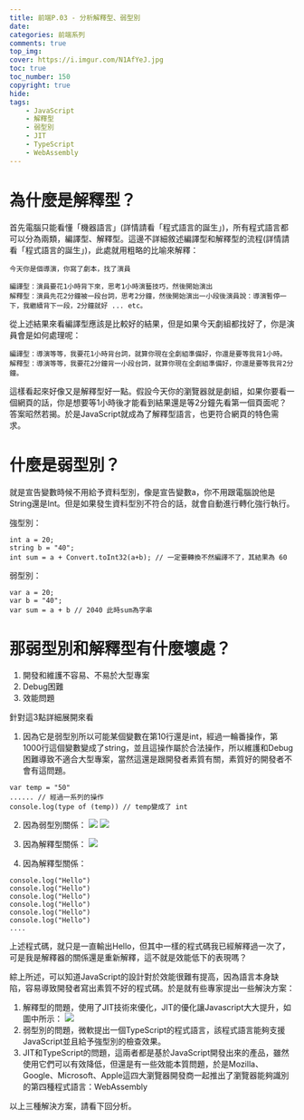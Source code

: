 ```yaml
---
title: 前端P.03 - 分析解釋型、弱型別
date: 
categories: 前端系列
comments: true
top_img: 
cover: https://i.imgur.com/N1AfYeJ.jpg
toc: true
toc_number: 150
copyright: true
hide:
tags: 
    - JavaScript
    - 解釋型
    - 弱型別
    - JIT
    - TypeScript
    - WebAssembly
---
```

# 為什麼是解釋型？
首先電腦只能看懂「機器語言」(詳情請看「程式語言的誕生」)，所有程式語言都可以分為兩類，編譯型、解釋型。這邊不詳細敘述編譯型和解釋型的流程(詳情請看「程式語言的誕生」)，此處就用粗略的比喻來解釋：

```
今天你是個導演，你寫了劇本，找了演員

編譯型：演員要花1小時背下來，思考1小時演藝技巧，然後開始演出
解釋型：演員先花2分鐘被一段台詞，思考2分鐘，然後開始演出一小段後演員說：導演暫停一下，我繼續背下一段，2分鐘就好 ... etc。
```

從上述結果來看編譯型應該是比較好的結果，但是如果今天劇組都找好了，你是演員會是如何處理呢：

```
編譯型：導演等等，我要花1小時背台詞，就算你現在全劇組準備好，你還是要等我背1小時。
解釋型：導演等等，我要花2分鐘背一小段台詞，就算你現在全劇組準備好，你還是要等我背2分鐘。
```

這樣看起來好像又是解釋型好一點。假設今天你的瀏覽器就是劇組，如果你要看一個網頁的話，你是想要等1小時後才能看到結果還是等2分鐘先看第一個頁面呢？答案昭然若揭。於是JavaScript就成為了解釋型語言，也更符合網頁的特色需求。

# 什麼是弱型別？
就是宣告變數時候不用給予資料型別，像是宣告變數a，你不用跟電腦說他是String還是Int。但是如果發生資料型別不符合的話，就會自動進行轉化強行執行。

強型別：
```
int a = 20;
string b = "40";
int sum = a + Convert.toInt32(a+b); // 一定要轉換不然編譯不了，其結果為 60
```

弱型別：
```
var a = 20;
var b = "40";
var sum = a + b // 2040 此時sum為字串
```

# 那弱型別和解釋型有什麼壞處？

1. 開發和維護不容易、不易於大型專案
2. Debug困難
3. 效能問題

針對這3點詳細展開來看
1. 因為它是弱型別所以可能某個變數在第10行還是int，經過一輪番操作，第1000行這個變數變成了string，並且這操作屬於合法操作，所以維護和Debug困難導致不適合大型專案，當然這還是跟開發者素質有關，素質好的開發者不會有這問題。
```
var temp = "50"
...... // 經過一系列的操作
console.log(type of (temp)) // temp變成了 int 
```
2. 因為弱型別關係：
![](https://i.imgur.com/pmE8DYk.png)
![](https://i.imgur.com/T1jGJQv.png)

3. 因為解釋型關係：
![](https://i.imgur.com/Uy4mnj2.png)

4. 因為解釋型關係：
```
console.log("Hello")
console.log("Hello")
console.log("Hello")
console.log("Hello")
console.log("Hello")
console.log("Hello")
....
```
上述程式碼，就只是一直輸出Hello，但其中一樣的程式碼我已經解釋過一次了，可是我是解釋器的關係還是重新解釋，這不就是效能低下的表現嗎？

綜上所述，可以知道JavaScript的設計對於效能很難有提高，因為語言本身缺陷，容易導致開發者寫出素質不好的程式碼。於是就有些專家提出一些解決方案：

1. 解釋型的問題，使用了JIT技術來優化，JIT的優化讓Javascript大大提升，如圖中所示：
![](https://i.imgur.com/yNWTLdC.png)
2. 弱型別的問題，微軟提出一個TypeScript的程式語言，該程式語言能夠支援JavaScript並且給予強型別的檢查效果。
3. JIT和TypeScript的問題，這兩者都是基於JavaScript開發出來的產品，雖然使用它們可以有效降低，但還是有一些效能本質問題，於是Mozilla、Google、Microsoft、Apple這四大瀏覽器開發商一起推出了瀏覽器能夠識別的第四種程式語言：WebAssembly

以上三種解決方案，請看下回分析。